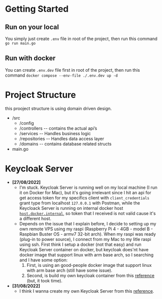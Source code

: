 # Getting Started

## Run on your local

You simply just create `.env` file in root of the project, then run this command `go run main.go`

## Run with docker

You can create `.env.dev` file first in root of the project, then run this command `docker compose --env-file ./.env.dev up -d`

# Project Structure

this prooject structure is using domain driven design.

- /src
  - /config
  - /controllers -- contains the actual api’s
  - /services -- Handles business logic
  - /repositories -- Handles data access layer
  - /domains -- contains database related structs
- main.go

# Keycloak Server

- **[27/08/2022]**
  - I'm stuck. Keycloak Server is running well on my local machine (I run it on Docker for Mac), but it's going irrelevant since I hit an api for get access token for my specifics client with `client_credentials` grant type from localhost `127.0.0.1` with Postman, while the Keycloack Server is running on internal docker host [`host.docker.internal`](https://docs.docker.com/desktop/networking/#i-want-to-connect-from-a-container-to-a-service-on-the-host), so token that I received is not valid cause it's a different host.
  - Depends on the issue that I explain before, I decide to setting up my own remote VPS using my raspi (Raspberry Pi 4 - 4GB - model B - Raspbian Buster OS - armv7 32-bit arch). When my raspi was ready (plug-in to power source), I connect from my Mac to my litle raspi using ssh. First think I setup a docker (not that easy) and run Keycloak Server container on docker, but keycloak does'nt have docker image that support linux with arm base arch, so I searching and I have some option:
    1. First, is using an good-people docker image that support linux with arm base arch (still have some issue).
    2. Second, is build my own keycloak container from this [reference](https://github.com/keycloak/keycloak-containers) (but, it took time).
- **[31/08/2022]**
  - I think I wanna create my own Keycloak Server from this [reference](https://www.keycloak.org/server/configuration).
